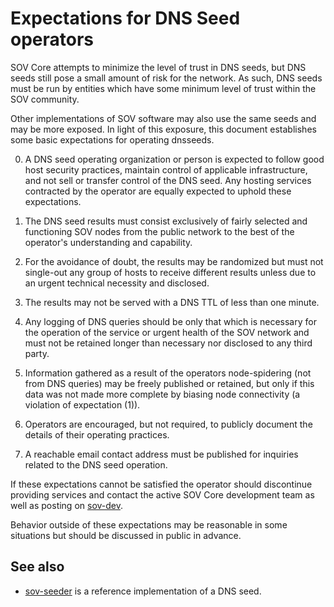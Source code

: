 Expectations for DNS Seed operators
====================================

SOV Core attempts to minimize the level of trust in DNS seeds,
but DNS seeds still pose a small amount of risk for the network.
As such, DNS seeds must be run by entities which have some minimum
level of trust within the SOV community.

Other implementations of SOV software may also use the same
seeds and may be more exposed. In light of this exposure, this
document establishes some basic expectations for operating dnsseeds.

0. A DNS seed operating organization or person is expected to follow good
host security practices, maintain control of applicable infrastructure,
and not sell or transfer control of the DNS seed. Any hosting services
contracted by the operator are equally expected to uphold these expectations.

1. The DNS seed results must consist exclusively of fairly selected and
functioning SOV nodes from the public network to the best of the
operator's understanding and capability.

2. For the avoidance of doubt, the results may be randomized but must not
single-out any group of hosts to receive different results unless due to an
urgent technical necessity and disclosed.

3. The results may not be served with a DNS TTL of less than one minute.

4. Any logging of DNS queries should be only that which is necessary
for the operation of the service or urgent health of the SOV
network and must not be retained longer than necessary nor disclosed
to any third party.

5. Information gathered as a result of the operators node-spidering
(not from DNS queries) may be freely published or retained, but only
if this data was not made more complete by biasing node connectivity
(a violation of expectation (1)).

6. Operators are encouraged, but not required, to publicly document the
details of their operating practices.

7. A reachable email contact address must be published for inquiries
related to the DNS seed operation.

If these expectations cannot be satisfied the operator should
discontinue providing services and contact the active SOV
Core development team as well as posting on
[sov-dev](https://lists.linuxfoundation.org/mailman/listinfo/sov-dev).

Behavior outside of these expectations may be reasonable in some
situations but should be discussed in public in advance.

See also
----------
- [sov-seeder](https://github.com/sipa/sov-seeder) is a reference implementation of a DNS seed.
